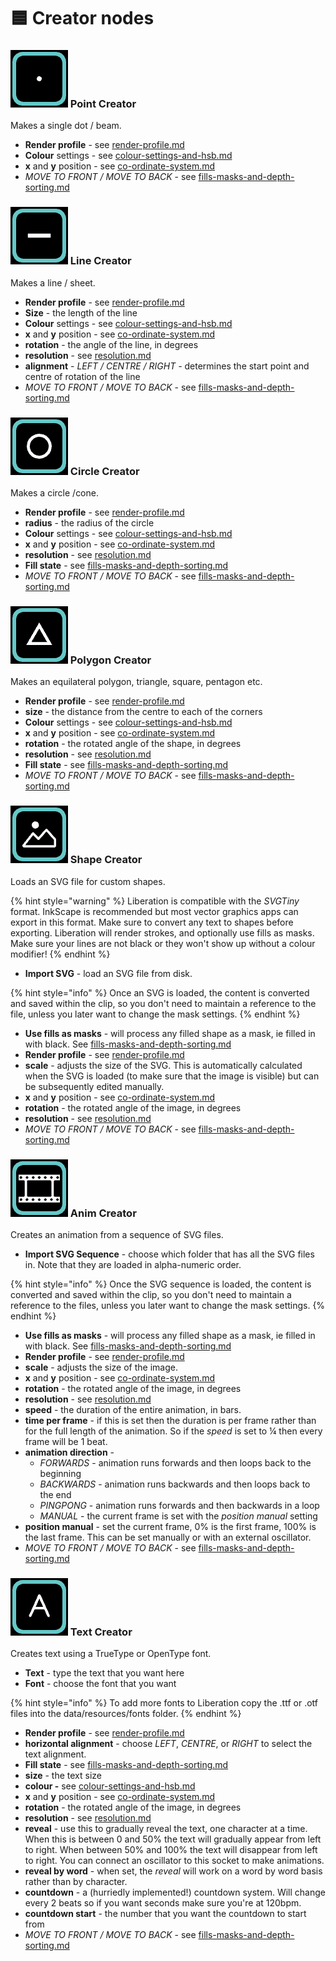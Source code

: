 # 🟦 Creator nodes

### <img src="../.gitbook/assets/Creator Point.png" alt="" data-size="line"> Point Creator

Makes a single dot / beam.&#x20;

* **Render profile** - see [render-profile.md](fundamentals/render-profile.md "mention")
* **Colour** settings - see [colour-settings-and-hsb.md](fundamentals/colour-settings-and-hsb.md "mention")
* **x** and **y** position - see [co-ordinate-system.md](fundamentals/co-ordinate-system.md "mention")
* _MOVE TO FRONT / MOVE TO BACK_ - see [fills-masks-and-depth-sorting.md](fundamentals/fills-masks-and-depth-sorting.md "mention")

### <img src="../.gitbook/assets/CreatorLine.png" alt="" data-size="line"> Line Creator

Makes a line / sheet.&#x20;

* **Render profile** - see [render-profile.md](fundamentals/render-profile.md "mention")
* **Size** - the length of the line
* **Colour** settings - see [colour-settings-and-hsb.md](fundamentals/colour-settings-and-hsb.md "mention")
* **x** and **y** position - see [co-ordinate-system.md](fundamentals/co-ordinate-system.md "mention")
* **rotation** - the angle of the line, in degrees
* **resolution** - see [resolution.md](fundamentals/resolution.md "mention")
* **alignment** - _LEFT / CENTRE / RIGHT -_ determines the start point and centre of rotation of the line
* _MOVE TO FRONT / MOVE TO BACK_ - see [fills-masks-and-depth-sorting.md](fundamentals/fills-masks-and-depth-sorting.md "mention")

### <img src="../.gitbook/assets/CreatorCircle.png" alt="" data-size="line"> Circle Creator

Makes a circle /cone.&#x20;

* **Render profile** - see [render-profile.md](fundamentals/render-profile.md "mention")
* **radius** - the radius of the circle
* **Colour** settings - see [colour-settings-and-hsb.md](fundamentals/colour-settings-and-hsb.md "mention")
* **x** and **y** position - see [co-ordinate-system.md](fundamentals/co-ordinate-system.md "mention")
* **resolution** - see [resolution.md](fundamentals/resolution.md "mention")
* **Fill state** - see [fills-masks-and-depth-sorting.md](fundamentals/fills-masks-and-depth-sorting.md "mention")
* _MOVE TO FRONT / MOVE TO BACK_ - see [fills-masks-and-depth-sorting.md](fundamentals/fills-masks-and-depth-sorting.md "mention")

### <img src="../.gitbook/assets/CreatorPoly.png" alt="" data-size="line"> Polygon Creator

Makes an equilateral polygon, triangle, square, pentagon etc.&#x20;

* **Render profile** - see [render-profile.md](fundamentals/render-profile.md "mention")
* **size** - the distance from the centre to each of the corners
* **Colour** settings - see [colour-settings-and-hsb.md](fundamentals/colour-settings-and-hsb.md "mention")
* **x** and **y** position - see [co-ordinate-system.md](fundamentals/co-ordinate-system.md "mention")
* **rotation** - the rotated angle of the shape, in degrees
* **resolution** - see [resolution.md](fundamentals/resolution.md "mention")
* **Fill state** - see [fills-masks-and-depth-sorting.md](fundamentals/fills-masks-and-depth-sorting.md "mention")
* _MOVE TO FRONT / MOVE TO BACK_ - see [fills-masks-and-depth-sorting.md](fundamentals/fills-masks-and-depth-sorting.md "mention")

### <img src="../.gitbook/assets/CreatorShape.png" alt="" data-size="line"> Shape Creator

Loads an SVG file for custom shapes.&#x20;

{% hint style="warning" %}
Liberation is compatible with the _SVGTiny_ format. InkScape is recommended but most vector graphics apps can export in this format. Make sure to convert any text to shapes before exporting. Liberation will render strokes, and optionally use fills as masks. Make sure your lines are not black or they won't show up without a colour modifier!&#x20;
{% endhint %}

* **Import SVG** - load an SVG file from disk.&#x20;

{% hint style="info" %}
Once an SVG is loaded, the content is converted and saved within the clip, so you don't need to maintain a reference to the file, unless you later want to change the mask settings.&#x20;
{% endhint %}

* **Use fills as masks** - will process any filled shape as a mask, ie filled in with black. See [fills-masks-and-depth-sorting.md](fundamentals/fills-masks-and-depth-sorting.md "mention")
* **Render profile** - see [render-profile.md](fundamentals/render-profile.md "mention")
* **scale** - adjusts the size of the SVG. This is automatically calculated when the SVG is loaded (to make sure that the image is visible) but can be subsequently edited manually.
* **x** and **y** position - see [co-ordinate-system.md](fundamentals/co-ordinate-system.md "mention")
* **rotation** - the rotated angle of the image, in degrees
* **resolution** - see [resolution.md](fundamentals/resolution.md "mention")
* _MOVE TO FRONT / MOVE TO BACK_ - see [fills-masks-and-depth-sorting.md](fundamentals/fills-masks-and-depth-sorting.md "mention")

### <img src="../.gitbook/assets/CreatorAnim.png" alt="" data-size="line"> Anim Creator

Creates an animation from a sequence of SVG files.&#x20;

* **Import SVG Sequence** - choose which folder that has all the SVG files in. Note that they are loaded in alpha-numeric order.&#x20;

{% hint style="info" %}
Once the SVG sequence is loaded, the content is converted and saved within the clip, so you don't need to maintain a reference to the files, unless you later want to change the mask settings.&#x20;
{% endhint %}

* **Use fills as masks** - will process any filled shape as a mask, ie filled in with black. See [fills-masks-and-depth-sorting.md](fundamentals/fills-masks-and-depth-sorting.md "mention")
* **Render profile** - see [render-profile.md](fundamentals/render-profile.md "mention")
* **scale** - adjusts the size of the image.
* **x** and **y** position - see [co-ordinate-system.md](fundamentals/co-ordinate-system.md "mention")
* **rotation** - the rotated angle of the image, in degrees
* **resolution** - see [resolution.md](fundamentals/resolution.md "mention")
* **speed** - the duration of the entire animation, in bars.&#x20;
* **time per frame** - if this is set then the duration is per frame rather than for the full length of the animation. So if the _speed_ is set to ¼ then every frame will be 1 beat.&#x20;
* **animation direction** -&#x20;
  * _FORWARDS_ - animation runs forwards and then loops back to the beginning
  * _BACKWARDS_ - animation runs backwards and then loops back to the end
  * _PINGPONG_ - animation runs forwards and then backwards in a loop
  * _MANUAL_ - the current frame is set with the _position manual_ setting
* **position manual** - set the current frame, 0% is the first frame, 100% is the last frame. This can be set  manually or with an external oscillator.&#x20;
* _MOVE TO FRONT / MOVE TO BACK_ - see [fills-masks-and-depth-sorting.md](fundamentals/fills-masks-and-depth-sorting.md "mention")

### <img src="../.gitbook/assets/CreatorText.png" alt="" data-size="line"> Text Creator

Creates text using a TrueType or OpenType font.&#x20;

* **Text** - type the text that you want here
* **Font** - choose the font that you want

{% hint style="info" %}
To add more fonts to Liberation copy the .ttf or .otf files into the data/resources/fonts folder.
{% endhint %}

* **Render profile** - see [render-profile.md](fundamentals/render-profile.md "mention")
* **horizontal alignment** - choose _LEFT_, _CENTRE_, or _RIGHT_ to select the text alignment.
* **Fill state** - see [fills-masks-and-depth-sorting.md](fundamentals/fills-masks-and-depth-sorting.md "mention")
* **size** - the text size
* **colour -** see [colour-settings-and-hsb.md](fundamentals/colour-settings-and-hsb.md "mention")
* **x** and **y** position - see [co-ordinate-system.md](fundamentals/co-ordinate-system.md "mention")
* **rotation** - the rotated angle of the image, in degrees
* **resolution** - see [resolution.md](fundamentals/resolution.md "mention")
* **reveal** - use this to gradually reveal the text, one character at a time. When this is between 0 and 50% the text will gradually appear from left to right. When between 50% and 100% the text will disappear from left to right. You can connect an oscillator to this socket to make animations.&#x20;
* **reveal by word** - when set, the _reveal_ will work on a word by word basis rather than by character. &#x20;
* **countdown** - a (hurriedly implemented!) countdown system. Will change every 2 beats so if you want seconds make sure you're at 120bpm.&#x20;
* **countdown start** - the number that you want the countdown to start from
* _MOVE TO FRONT / MOVE TO BACK_ - see [fills-masks-and-depth-sorting.md](fundamentals/fills-masks-and-depth-sorting.md "mention")
